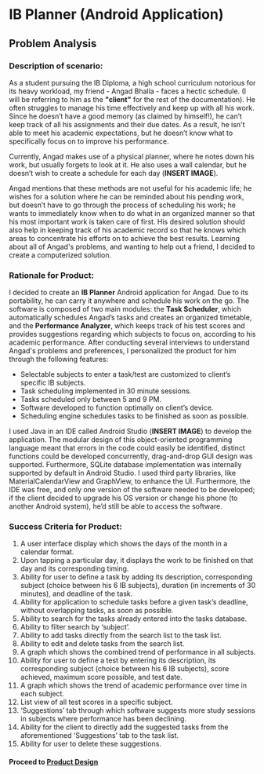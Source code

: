 # IB Planner (Android Application)

## Problem Analysis

### Description of scenario:

As a student pursuing the IB Diploma, a high school curriculum notorious for its heavy workload, my friend - Angad Bhalla - faces a hectic schedule. (I will be referring to him as the **"client"** for the rest of the documentation). He often struggles to manage his time effectively and keep up with all his work. Since he doesn’t have a good memory (as claimed by himself!), he can’t keep track of all his assignments and their due dates. As a result, he isn't able to meet his academic expectations, but he doesn’t know what to specifically focus on to improve his performance.

Currently, Angad makes use of a physical planner, where he notes down his work, but usually forgets to look at it. He also uses a wall calendar, but he doesn’t wish to create a schedule for each day (**INSERT IMAGE**).

Angad mentions that these methods are not useful for his academic life; he wishes for a solution where he can be reminded about his pending work, but doesn’t have to go through the process of scheduling his work; he wants to immediately know when to do what in an organized manner so that his most important work is taken care of first. His desired solution should also help in keeping track of his academic record so that he knows which areas to concentrate his efforts on to achieve the best results. Learning about all of Angad's problems, and wanting to help out a friend, I decided to create a computerized solution. 


### Rationale for Product:

I decided to create an **IB Planner** Android application for Angad. Due to its portability, he can carry it anywhere and schedule his work on the go. The software is composed of two main modules: the **Task Scheduler**, which automatically schedules Angad’s tasks and creates an organized timetable, and the **Performance Analyzer**, which keeps track of his test scores and provides suggestions regarding which subjects to focus on, according to his academic performance. After conducting several interviews to understand Angad's problems and preferences, I personalized the product for him through the following features:

* Selectable subjects to enter a task/test are customized to client’s specific IB subjects.
* Task scheduling implemented in 30 minute sessions.
* Tasks scheduled only between 5 and 9 PM.
* Software developed to function optimally on client’s device.
* Scheduling engine schedules tasks to be finished as soon as possible.

I used Java in an IDE called Android Studio (**INSERT IMAGE**) to develop the application. The modular design of this object-oriented programming language meant that errors in the code could easily be identified, distinct functions could be developed concurrently, drag-and-drop GUI design was supported. Furthermore, SQLite database implementation was internally supported by default in Android Studio. I used third party libraries, like MaterialCalendarView and GraphView, to enhance the UI. Furthermore, the IDE was free, and only one version of the software needed to be developed; if the client decided to upgrade his OS version or change his phone (to another Android system), he’d still be able to access the software.

### Success Criteria for Product:

1. A user interface display which shows the days of the month in a calendar format.
2. Upon tapping a particular day, it displays the work to be finished on that day and its
corresponding timing.
3. Ability for user to define a task by adding its description, corresponding subject (choice
between his 6 IB subjects), duration (in increments of 30 minutes), and deadline of the task.
4. Ability for application to schedule tasks before a given task’s deadline, without overlapping
tasks, as soon as possible.
5. Ability to search for the tasks already entered into the tasks database.
6. Ability to filter search by ‘subject’.
7. Ability to add tasks directly from the search list to the task list.
8. Ability to edit and delete tasks from the search list.
9. A graph which shows the combined trend of performance in all subjects.
10. Ability for user to define a test by entering its description, its corresponding subject (choice
between his 6 IB subjects), score achieved, maximum score possible, and test date.
11. A graph which shows the trend of academic performance over time in each subject.
12. List view of all test scores in a specific subject.
13. ‘Suggestions’ tab through which software suggests more study sessions in subjects where
performance has been declining.
14. Ability for the client to directly add the suggested tasks from the aforementioned
‘Suggestions’ tab to the task list.
15. Ability for user to delete these suggestions.

#### Proceed to [Product Design](/IBPlannerB0)


